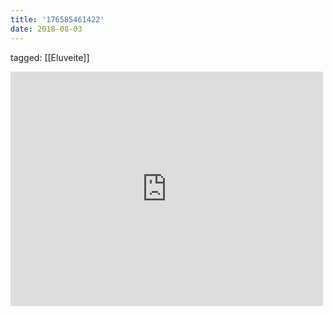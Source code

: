 ```yaml
---
title: '176585461422'
date: 2018-08-03
---
```

tagged: [[Eluveite]]
<iframe allow="accelerometer; autoplay; clipboard-write; encrypted-media; gyroscope; picture-in-picture" allowfullscreen="" frameborder="0" height="375" id="youtube_iframe" src="https://www.youtube.com/embed/CesC86jFt5c?feature=oembed&amp;enablejsapi=1&amp;origin=https://safe.txmblr.com&amp;wmode=opaque" width="500"></iframe>